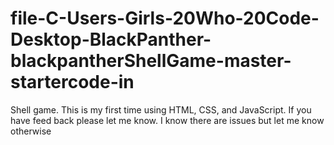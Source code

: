 # file-C-Users-Girls-20Who-20Code-Desktop-BlackPanther-blackpantherShellGame-master-startercode-in
Shell game. This is my first time using HTML, CSS, and JavaScript. If you have feed back please let me know. I know there are issues but let me know otherwise

